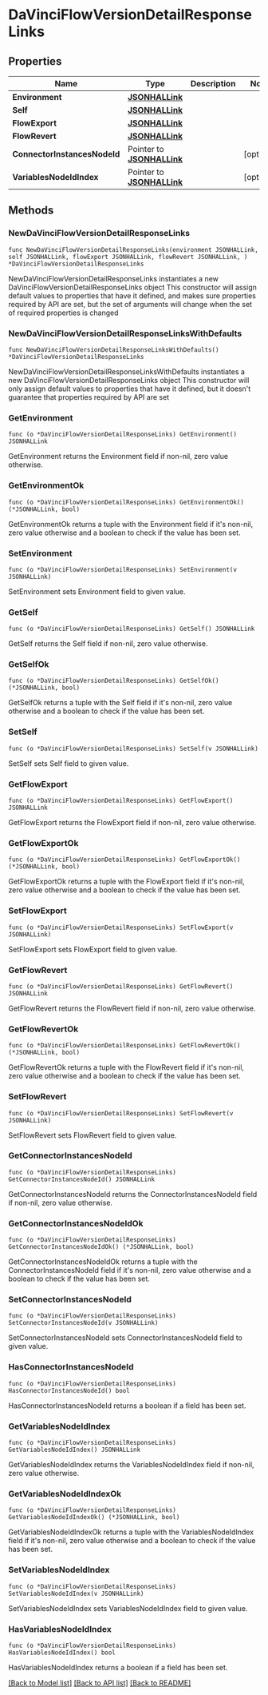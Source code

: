 # DaVinciFlowVersionDetailResponseLinks

## Properties

Name | Type | Description | Notes
------------ | ------------- | ------------- | -------------
**Environment** | [**JSONHALLink**](JSONHALLink.md) |  | 
**Self** | [**JSONHALLink**](JSONHALLink.md) |  | 
**FlowExport** | [**JSONHALLink**](JSONHALLink.md) |  | 
**FlowRevert** | [**JSONHALLink**](JSONHALLink.md) |  | 
**ConnectorInstancesNodeId** | Pointer to [**JSONHALLink**](JSONHALLink.md) |  | [optional] 
**VariablesNodeIdIndex** | Pointer to [**JSONHALLink**](JSONHALLink.md) |  | [optional] 

## Methods

### NewDaVinciFlowVersionDetailResponseLinks

`func NewDaVinciFlowVersionDetailResponseLinks(environment JSONHALLink, self JSONHALLink, flowExport JSONHALLink, flowRevert JSONHALLink, ) *DaVinciFlowVersionDetailResponseLinks`

NewDaVinciFlowVersionDetailResponseLinks instantiates a new DaVinciFlowVersionDetailResponseLinks object
This constructor will assign default values to properties that have it defined,
and makes sure properties required by API are set, but the set of arguments
will change when the set of required properties is changed

### NewDaVinciFlowVersionDetailResponseLinksWithDefaults

`func NewDaVinciFlowVersionDetailResponseLinksWithDefaults() *DaVinciFlowVersionDetailResponseLinks`

NewDaVinciFlowVersionDetailResponseLinksWithDefaults instantiates a new DaVinciFlowVersionDetailResponseLinks object
This constructor will only assign default values to properties that have it defined,
but it doesn't guarantee that properties required by API are set

### GetEnvironment

`func (o *DaVinciFlowVersionDetailResponseLinks) GetEnvironment() JSONHALLink`

GetEnvironment returns the Environment field if non-nil, zero value otherwise.

### GetEnvironmentOk

`func (o *DaVinciFlowVersionDetailResponseLinks) GetEnvironmentOk() (*JSONHALLink, bool)`

GetEnvironmentOk returns a tuple with the Environment field if it's non-nil, zero value otherwise
and a boolean to check if the value has been set.

### SetEnvironment

`func (o *DaVinciFlowVersionDetailResponseLinks) SetEnvironment(v JSONHALLink)`

SetEnvironment sets Environment field to given value.


### GetSelf

`func (o *DaVinciFlowVersionDetailResponseLinks) GetSelf() JSONHALLink`

GetSelf returns the Self field if non-nil, zero value otherwise.

### GetSelfOk

`func (o *DaVinciFlowVersionDetailResponseLinks) GetSelfOk() (*JSONHALLink, bool)`

GetSelfOk returns a tuple with the Self field if it's non-nil, zero value otherwise
and a boolean to check if the value has been set.

### SetSelf

`func (o *DaVinciFlowVersionDetailResponseLinks) SetSelf(v JSONHALLink)`

SetSelf sets Self field to given value.


### GetFlowExport

`func (o *DaVinciFlowVersionDetailResponseLinks) GetFlowExport() JSONHALLink`

GetFlowExport returns the FlowExport field if non-nil, zero value otherwise.

### GetFlowExportOk

`func (o *DaVinciFlowVersionDetailResponseLinks) GetFlowExportOk() (*JSONHALLink, bool)`

GetFlowExportOk returns a tuple with the FlowExport field if it's non-nil, zero value otherwise
and a boolean to check if the value has been set.

### SetFlowExport

`func (o *DaVinciFlowVersionDetailResponseLinks) SetFlowExport(v JSONHALLink)`

SetFlowExport sets FlowExport field to given value.


### GetFlowRevert

`func (o *DaVinciFlowVersionDetailResponseLinks) GetFlowRevert() JSONHALLink`

GetFlowRevert returns the FlowRevert field if non-nil, zero value otherwise.

### GetFlowRevertOk

`func (o *DaVinciFlowVersionDetailResponseLinks) GetFlowRevertOk() (*JSONHALLink, bool)`

GetFlowRevertOk returns a tuple with the FlowRevert field if it's non-nil, zero value otherwise
and a boolean to check if the value has been set.

### SetFlowRevert

`func (o *DaVinciFlowVersionDetailResponseLinks) SetFlowRevert(v JSONHALLink)`

SetFlowRevert sets FlowRevert field to given value.


### GetConnectorInstancesNodeId

`func (o *DaVinciFlowVersionDetailResponseLinks) GetConnectorInstancesNodeId() JSONHALLink`

GetConnectorInstancesNodeId returns the ConnectorInstancesNodeId field if non-nil, zero value otherwise.

### GetConnectorInstancesNodeIdOk

`func (o *DaVinciFlowVersionDetailResponseLinks) GetConnectorInstancesNodeIdOk() (*JSONHALLink, bool)`

GetConnectorInstancesNodeIdOk returns a tuple with the ConnectorInstancesNodeId field if it's non-nil, zero value otherwise
and a boolean to check if the value has been set.

### SetConnectorInstancesNodeId

`func (o *DaVinciFlowVersionDetailResponseLinks) SetConnectorInstancesNodeId(v JSONHALLink)`

SetConnectorInstancesNodeId sets ConnectorInstancesNodeId field to given value.

### HasConnectorInstancesNodeId

`func (o *DaVinciFlowVersionDetailResponseLinks) HasConnectorInstancesNodeId() bool`

HasConnectorInstancesNodeId returns a boolean if a field has been set.

### GetVariablesNodeIdIndex

`func (o *DaVinciFlowVersionDetailResponseLinks) GetVariablesNodeIdIndex() JSONHALLink`

GetVariablesNodeIdIndex returns the VariablesNodeIdIndex field if non-nil, zero value otherwise.

### GetVariablesNodeIdIndexOk

`func (o *DaVinciFlowVersionDetailResponseLinks) GetVariablesNodeIdIndexOk() (*JSONHALLink, bool)`

GetVariablesNodeIdIndexOk returns a tuple with the VariablesNodeIdIndex field if it's non-nil, zero value otherwise
and a boolean to check if the value has been set.

### SetVariablesNodeIdIndex

`func (o *DaVinciFlowVersionDetailResponseLinks) SetVariablesNodeIdIndex(v JSONHALLink)`

SetVariablesNodeIdIndex sets VariablesNodeIdIndex field to given value.

### HasVariablesNodeIdIndex

`func (o *DaVinciFlowVersionDetailResponseLinks) HasVariablesNodeIdIndex() bool`

HasVariablesNodeIdIndex returns a boolean if a field has been set.


[[Back to Model list]](../README.md#documentation-for-models) [[Back to API list]](../README.md#documentation-for-api-endpoints) [[Back to README]](../README.md)


